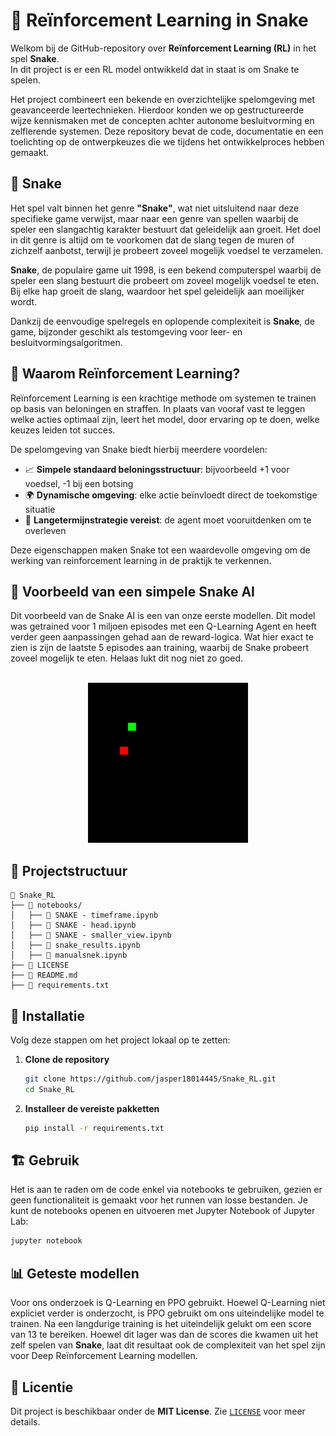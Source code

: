 # 🤖 Reïnforcement Learning in Snake

Welkom bij de GitHub-repository over **Reïnforcement Learning (RL)** in het spel **Snake**.  
In dit project is er een RL model ontwikkeld dat in staat is om Snake te spelen.

Het project combineert een bekende en overzichtelijke spelomgeving met geavanceerde leertechnieken. Hierdoor konden we op gestructureerde wijze kennismaken met de concepten achter autonome besluitvorming en zelflerende systemen. Deze repository bevat de code, documentatie en een toelichting op de ontwerpkeuzes die we tijdens het ontwikkelproces hebben gemaakt.

## 🐍 Snake

Het spel valt binnen het genre **"Snake"**, wat niet uitsluitend naar deze specifieke game verwijst, maar naar een genre van spellen waarbij de speler een slangachtig karakter bestuurt dat geleidelijk aan groeit. Het doel in dit genre is altijd om te voorkomen dat de slang tegen de muren of zichzelf aanbotst, terwijl je probeert zoveel mogelijk voedsel te verzamelen.

**Snake**, de populaire game uit 1998, is een bekend computerspel waarbij de speler een slang bestuurt die probeert om zoveel mogelijk voedsel te eten. Bij elke hap groeit de slang, waardoor het spel geleidelijk aan moeilijker wordt.

Dankzij de eenvoudige spelregels en oplopende complexiteit is **Snake**, de game, bijzonder geschikt als testomgeving voor leer- en besluitvormingsalgoritmen.

## 🎯 Waarom Reïnforcement Learning?

Reïnforcement Learning is een krachtige methode om systemen te trainen op basis van beloningen en straffen. In plaats van vooraf vast te leggen welke acties optimaal zijn, leert het model, door ervaring op te doen, welke keuzes leiden tot succes.

De spelomgeving van Snake biedt hierbij meerdere voordelen:

- 📈 **Simpele standaard beloningsstructuur**: bijvoorbeeld +1 voor voedsel, -1 bij een botsing  
- 🌍 **Dynamische omgeving**: elke actie beïnvloedt direct de toekomstige situatie  
- 🧭 **Langetermijnstrategie vereist**: de agent moet vooruitdenken om te overleven

Deze eigenschappen maken Snake tot een waardevolle omgeving om de werking van reinforcement learning in de praktijk te verkennen.

## 🎥 Voorbeeld van een simpele Snake AI

Dit voorbeeld van de Snake AI is een van onze eerste modellen. Dit model was getrained voor 1 miljoen episodes met een Q-Learning Agent en heeft verder geen aanpassingen gehad aan de reward-logica. Wat hier exact te zien is zijn de laatste 5 episodes aan training, waarbij de Snake probeert zoveel mogelijk te eten. Helaas lukt dit nog niet zo goed.
<br>
<br>
<p align="center">
  <img src="Afbeeldingen_en_gifs/snake_training.gif" alt="Snake AI demo" />
</p>

## 📁 Projectstructuur

```plaintext
📁 Snake_RL
├── 📁 notebooks/
│   ├── 📜 SNAKE - timeframe.ipynb        
│   ├── 📜 SNAKE - head.ipynb             
│   ├── 📜 SNAKE - smaller_view.ipynb     
│   ├── 📜 snake_results.ipynb            
│   ├── 📜 manualsnek.ipynb               
├── 📜 LICENSE
├── 📜 README.md
├── 📜 requirements.txt
```

## 🚀 Installatie

Volg deze stappen om het project lokaal op te zetten:

1. **Clone de repository**
   ```bash
   git clone https://github.com/jasper18014445/Snake_RL.git
   cd Snake_RL
   ```

2. **Installeer de vereiste pakketten**
   ```bash
   pip install -r requirements.txt
   ```

## 🏗 Gebruik

Het is aan te raden om de code enkel via notebooks te gebruiken, gezien er geen functionaliteit is gemaakt voor het runnen van losse bestanden. Je kunt de notebooks openen en uitvoeren met Jupyter Notebook of Jupyter Lab:

```bash
jupyter notebook
```

## 📊 Geteste modellen

Voor ons onderzoek is Q-Learning en PPO gebruikt. Hoewel Q-Learning niet expliciet verder is onderzocht, is PPO gebruikt om ons uiteindelijke model te trainen. Na een langdurige training is het uiteindelijk gelukt om een score van 13 te bereiken. Hoewel dit lager was dan de scores die kwamen uit het zelf spelen van **Snake**, laat dit resultaat ook de complexiteit van het spel zijn voor Deep Reïnforcement Learning modellen.

## 📜 Licentie

Dit project is beschikbaar onder de **MIT License**. Zie [`LICENSE`](LICENSE) voor meer details.

